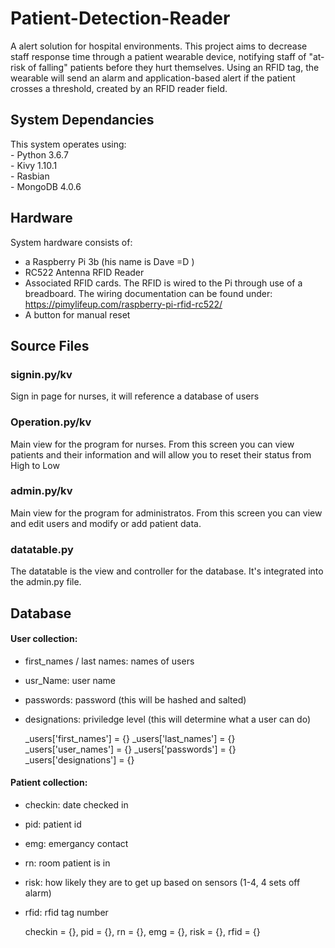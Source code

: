 # Patient-Detection-Reader

A alert solution for hospital environments. This project aims to decrease staff response time through a patient wearable device, notifying staff of "at-risk of falling" patients before they hurt themselves. Using an RFID tag, the wearable will send an alarm and application-based alert if the patient crosses a threshold, created by an RFID reader field. 

## System Dependancies 

This system operates using:  
	- Python 3.6.7  
	- Kivy 1.10.1  
	- Rasbian  
	- MongoDB 4.0.6
 
## Hardware

System hardware consists of:
- a Raspberry Pi 3b (his name is Dave =D )
- RC522 Antenna RFID Reader
- Associated RFID cards. 
    The RFID is wired to the Pi through use of a breadboard. The wiring documentation can be found under: https://pimylifeup.com/raspberry-pi-rfid-rc522/
- A button for manual reset

## Source Files

### signin.py/kv

Sign in page for nurses, it will reference a database of users

### Operation.py/kv

Main view for the program for nurses. From this screen you can view patients and their information and will allow you to reset their status from High to Low

### admin.py/kv

Main view for the program for administratos. From this screen you can view and edit users and modify or add patient data.

### datatable.py

The datatable is the view and controller for the database. It's integrated into the admin.py file.

## Database
#### User collection:
- first_names / last names: names of users
- usr_Name: user name
- passwords: password (this will be hashed and salted)
- designations: priviledge level (this will determine what a user can do)

	_users['first_names'] = {}
	_users['last_names'] = {}
	_users['user_names'] = {}
	_users['passwords'] = {}
	_users['designations'] = {}

#### Patient collection:
- checkin: date checked in
- pid: patient id
- emg: emergancy contact
- rn: room patient is in
- risk: how likely they are to get up based on sensors (1-4, 4 sets off alarm)
- rfid: rfid tag number

	checkin = {},
	pid = {},
	rn = {},
	emg = {},
	risk = {},
	rfid = {}


